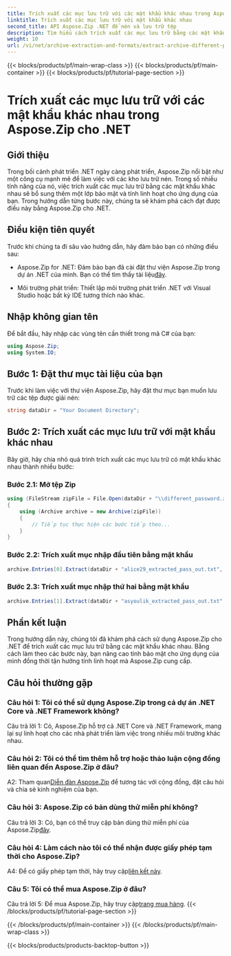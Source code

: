 ```yaml
---
title: Trích xuất các mục lưu trữ với các mật khẩu khác nhau trong Aspose.Zip cho .NET
linktitle: Trích xuất các mục lưu trữ với mật khẩu khác nhau
second_title: API Aspose.Zip .NET để nén và lưu trữ tệp
description: Tìm hiểu cách trích xuất các mục lưu trữ bằng các mật khẩu khác nhau trong Aspose.Zip dành cho .NET. Tăng cường bảo mật và tính linh hoạt trong các ứng dụng của bạn.
weight: 10
url: /vi/net/archive-extraction-and-formats/extract-archive-different-passwords/
---
```


{{< blocks/products/pf/main-wrap-class >}}
{{< blocks/products/pf/main-container >}}
{{< blocks/products/pf/tutorial-page-section >}}

# Trích xuất các mục lưu trữ với các mật khẩu khác nhau trong Aspose.Zip cho .NET

## Giới thiệu

Trong bối cảnh phát triển .NET ngày càng phát triển, Aspose.Zip nổi bật như một công cụ mạnh mẽ để làm việc với các kho lưu trữ nén. Trong số nhiều tính năng của nó, việc trích xuất các mục lưu trữ bằng các mật khẩu khác nhau sẽ bổ sung thêm một lớp bảo mật và tính linh hoạt cho ứng dụng của bạn. Trong hướng dẫn từng bước này, chúng ta sẽ khám phá cách đạt được điều này bằng Aspose.Zip cho .NET.

## Điều kiện tiên quyết

Trước khi chúng ta đi sâu vào hướng dẫn, hãy đảm bảo bạn có những điều sau:

-  Aspose.Zip for .NET: Đảm bảo bạn đã cài đặt thư viện Aspose.Zip trong dự án .NET của mình. Bạn có thể tìm thấy tài liệu[đây](https://reference.aspose.com/zip/net/).

- Môi trường phát triển: Thiết lập môi trường phát triển .NET với Visual Studio hoặc bất kỳ IDE tương thích nào khác.

## Nhập không gian tên

Để bắt đầu, hãy nhập các vùng tên cần thiết trong mã C# của bạn:

```csharp
using Aspose.Zip;
using System.IO;
```

## Bước 1: Đặt thư mục tài liệu của bạn

Trước khi làm việc với thư viện Aspose.Zip, hãy đặt thư mục bạn muốn lưu trữ các tệp được giải nén:

```csharp
string dataDir = "Your Document Directory";
```

## Bước 2: Trích xuất các mục lưu trữ với mật khẩu khác nhau

Bây giờ, hãy chia nhỏ quá trình trích xuất các mục lưu trữ có mật khẩu khác nhau thành nhiều bước:

### Bước 2.1: Mở tệp Zip

```csharp
using (FileStream zipFile = File.Open(dataDir + "\\different_password.zip", FileMode.Open))
{
    using (Archive archive = new Archive(zipFile))
    {
        // Tiếp tục thực hiện các bước tiếp theo...
    }
}
```

### Bước 2.2: Trích xuất mục nhập đầu tiên bằng mật khẩu

```csharp
archive.Entries[0].Extract(dataDir + "alice29_extracted_pass_out.txt", "first_pass");
```

### Bước 2.3: Trích xuất mục nhập thứ hai bằng mật khẩu

```csharp
archive.Entries[1].Extract(dataDir + "asyoulik_extracted_pass_out.txt", "second_pass");
```

## Phần kết luận

Trong hướng dẫn này, chúng tôi đã khám phá cách sử dụng Aspose.Zip cho .NET để trích xuất các mục lưu trữ bằng các mật khẩu khác nhau. Bằng cách làm theo các bước này, bạn nâng cao tính bảo mật cho ứng dụng của mình đồng thời tận hưởng tính linh hoạt mà Aspose.Zip cung cấp.

## Câu hỏi thường gặp

### Câu hỏi 1: Tôi có thể sử dụng Aspose.Zip trong cả dự án .NET Core và .NET Framework không?

Câu trả lời 1: Có, Aspose.Zip hỗ trợ cả .NET Core và .NET Framework, mang lại sự linh hoạt cho các nhà phát triển làm việc trong nhiều môi trường khác nhau.

### Câu hỏi 2: Tôi có thể tìm thêm hỗ trợ hoặc thảo luận cộng đồng liên quan đến Aspose.Zip ở đâu?

 A2: Tham quan[Diễn đàn Aspose.Zip](https://forum.aspose.com/c/zip/37) để tương tác với cộng đồng, đặt câu hỏi và chia sẻ kinh nghiệm của bạn.

### Câu hỏi 3: Aspose.Zip có bản dùng thử miễn phí không?

 Câu trả lời 3: Có, bạn có thể truy cập bản dùng thử miễn phí của Aspose.Zip[đây](https://releases.aspose.com/).

### Câu hỏi 4: Làm cách nào tôi có thể nhận được giấy phép tạm thời cho Aspose.Zip?

 A4: Để có giấy phép tạm thời, hãy truy cập[liên kết này](https://purchase.aspose.com/temporary-license/).

### Câu 5: Tôi có thể mua Aspose.Zip ở đâu?

 Câu trả lời 5: Để mua Aspose.Zip, hãy truy cập[trang mua hàng](https://purchase.aspose.com/buy).
{{< /blocks/products/pf/tutorial-page-section >}}

{{< /blocks/products/pf/main-container >}}
{{< /blocks/products/pf/main-wrap-class >}}

{{< blocks/products/products-backtop-button >}}
